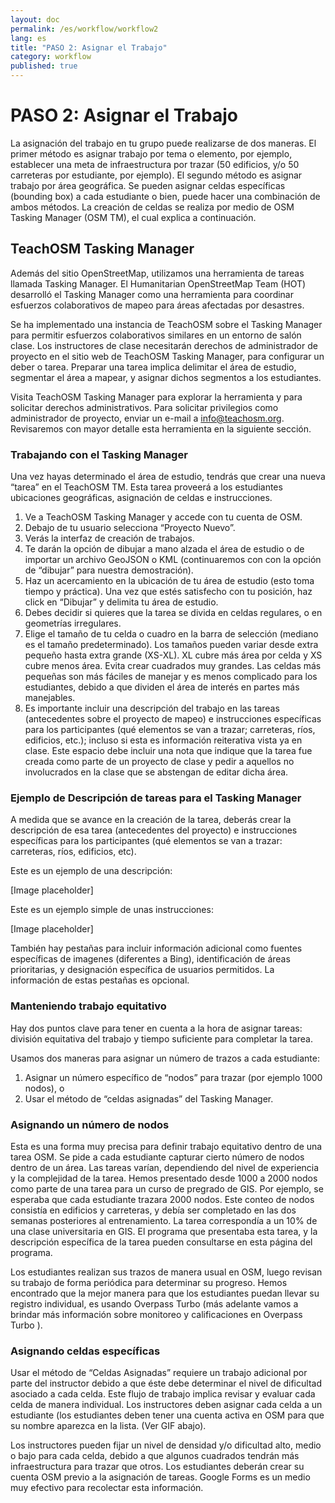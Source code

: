 ```yaml
---
layout: doc
permalink: /es/workflow/workflow2
lang: es
title: "PASO 2: Asignar el Trabajo"
category: workflow
published: true
---
```


# PASO 2: Asignar el Trabajo

La asignación del trabajo en tu grupo puede realizarse de dos maneras. El primer método es asignar trabajo por tema o elemento, por ejemplo, establecer una meta de infraestructura por trazar (50 edificios, y/o 50 carreteras por estudiante, por ejemplo). El segundo método es asignar trabajo por área geográfica. Se pueden asignar celdas específicas (bounding box) a cada estudiante o bien, puede hacer una combinación de ambos métodos. La creación de celdas se realiza por medio de OSM Tasking Manager (OSM TM), el cual explica a continuación.

## TeachOSM Tasking Manager

Además del sitio OpenStreetMap, utilizamos una herramienta de tareas llamada Tasking Manager. El Humanitarian OpenStreetMap Team (HOT) desarrolló el Tasking Manager como una herramienta para coordinar esfuerzos colaborativos de mapeo para áreas afectadas por desastres. 

Se ha implementado una instancia de TeachOSM sobre el Tasking Manager para permitir esfuerzos colaborativos similares en un entorno de salón clase. Los instructores de clase necesitarán derechos de administrador de proyecto en el sitio web de TeachOSM Tasking Manager, para configurar un deber o tarea. Preparar una tarea implica delimitar el área de estudio, segmentar el área a mapear, y asignar dichos segmentos a los estudiantes. 

Visita TeachOSM Tasking Manager para explorar la herramienta y para solicitar derechos administrativos. Para solicitar privilegios como administrador de proyecto, enviar un e-mail a info@teachosm.org. Revisaremos con mayor detalle esta herramienta en la siguiente sección. 

### Trabajando con el Tasking Manager

Una vez hayas determinado el área de estudio, tendrás que crear una nueva “tarea” en el TeachOSM TM. Esta tarea proveerá a los estudiantes ubicaciones geográficas, asignación de celdas e instrucciones. 
1.	Ve a TeachOSM Tasking Manager y accede con tu cuenta de OSM.
2.	Debajo de tu usuario selecciona “Proyecto Nuevo”. 
3.	Verás la interfaz de creación de trabajos. 
4.	Te darán la opción de dibujar a mano alzada el área de estudio o de importar un archivo GeoJSON o KML (continuaremos con con la opción de “dibujar” para nuestra demostración).
5.	Haz un acercamiento en la ubicación de tu área de estudio (esto toma tiempo y práctica). Una vez que estés satisfecho con tu posición, haz click en “Dibujar” y delimita tu área de estudio. 
6.	Debes decidir si quieres que la tarea se divida en celdas regulares, o en geometrías irregulares. 
7.	Elige el tamaño de tu celda o cuadro en la barra de selección (mediano es el tamaño predeterminado). Los tamaños pueden variar desde extra pequeño hasta extra grande (XS-XL). XL cubre más área por celda y XS cubre menos área. Evita crear cuadrados muy grandes. Las celdas más pequeñas son más fáciles de manejar y es menos complicado para los estudiantes, debido a que dividen el área de interés en partes más manejables. 
8.	Es importante incluir una descripción del trabajo en las tareas (antecedentes sobre el proyecto de mapeo) e instrucciones específicas para los participantes (qué elementos se van a trazar; carreteras, ríos, edificios, etc.); incluso si esta es información reiterativa vista ya en clase. Este espacio debe incluir una nota que indique que la tarea fue creada como parte de un proyecto de clase y pedir a aquellos no involucrados en la clase que se abstengan de editar dicha área. 

### Ejemplo de Descripción de tareas para el Tasking Manager

A medida que se avance en la creación de la tarea, deberás crear la descripción de esa tarea (antecedentes del proyecto) e instrucciones específicas para los participantes (qué elementos se van a trazar: carreteras, ríos, edificios, etc).

Este es un ejemplo de una descripción:

[Image placeholder]

Este es un ejemplo simple de unas instrucciones: 

[Image placeholder]

También hay pestañas para incluir información adicional como fuentes específicas de imagenes (diferentes a Bing), identificación de áreas prioritarias, y designación específica de usuarios permitidos. La información de estas pestañas es opcional. 

### Manteniendo trabajo equitativo

Hay dos puntos clave para tener en cuenta a la hora de asignar tareas: división equitativa del trabajo y tiempo suficiente  para completar la tarea. 

Usamos dos maneras para asignar un número de trazos a cada estudiante:
1) Asignar un número específico de “nodos” para trazar (por ejemplo 1000 nodos), o
2) Usar el método de “celdas asignadas” del Tasking Manager. 

### Asignando un número de nodos
Esta es una forma muy precisa para definir trabajo equitativo dentro de una tarea OSM. Se pide a cada estudiante capturar cierto número de nodos dentro de un área. Las tareas varían, dependiendo del nivel de experiencia y la complejidad de la tarea. Hemos presentado desde 1000 a 2000 nodos como parte de una tarea para un curso de pregrado de GIS. Por ejemplo, se esperaba que cada estudiante trazara 2000 nodos. Este conteo de nodos consistía en edificios y carreteras, y debía ser completado en las dos semanas posteriores al entrenamiento. La tarea correspondía a un 10% de una clase universitaria en GIS. El programa que presentaba esta tarea, y la descripción específica de la tarea pueden consultarse en esta página del programa.

Los estudiantes realizan sus trazos de manera usual en OSM, luego revisan su trabajo de forma periódica para determinar su progreso. Hemos encontrado que la mejor manera para que los estudiantes puedan llevar su registro individual, es usando Overpass Turbo (más adelante vamos a brindar más información sobre monitoreo y calificaciones en Overpass Turbo ).


### Asignando celdas específicas

Usar el método de “Celdas Asignadas” requiere un trabajo adicional por parte del instructor debido a que éste debe determinar el nivel de dificultad asociado a cada celda. Este flujo de trabajo implica revisar y evaluar cada celda de manera individual. Los instructores deben asignar cada celda a un estudiante (los estudiantes deben tener una cuenta activa en OSM para que su nombre aparezca en la lista. (Ver GIF abajo).

Los instructores pueden fijar un nivel de densidad y/o dificultad alto, medio o bajo para cada celda, debido a que algunos cuadrados tendrán más infraestructura para trazar que otros. Los estudiantes deberán crear su cuenta OSM previo a la asignación de tareas. Google Forms es un medio muy efectivo para recolectar esta información. 
